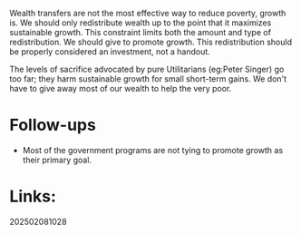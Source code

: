 Wealth transfers are not the most effective way to reduce poverty, growth is. We should only redistribute wealth up to the point that it maximizes sustainable growth. This constraint limits both the amount and type of redistribution. We should give to promote growth. This redistribution should be properly considered an investment, not a handout. 

The levels of sacrifice advocated by pure Utilitarians (eg:Peter Singer) go too far; they harm sustainable growth for small short-term gains. We don't have to give away most of our wealth to help the very poor.



# Follow-ups
- Most of the government programs are not tying to promote growth as their primary goal. 

# Links: 



202502081028
